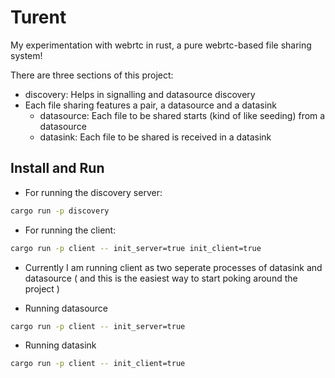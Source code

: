# Turent

My experimentation with webrtc in rust, a pure webrtc-based file sharing system!

There are three sections of this project:

- discovery: Helps in signalling and datasource discovery
- Each file sharing features a pair, a datasource and a datasink
  - datasource: Each file to be shared starts (kind of like seeding) from a datasource
  - datasink: Each file to be shared is received in a datasink

## Install and Run

- For running the discovery server:
```bash
cargo run -p discovery
```

- For running the client:
```bash
cargo run -p client -- init_server=true init_client=true
```
- Currently I am running client as two seperate processes of datasink and datasource ( and this is the easiest way to start poking around the project )

- Running datasource
```bash 
cargo run -p client -- init_server=true
```
  
- Running datasink
```bash
cargo run -p client -- init_client=true
```
